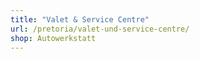```yaml
---
title: "Valet & Service Centre"
url: /pretoria/valet-und-service-centre/
shop: Autowerkstatt
---
```

